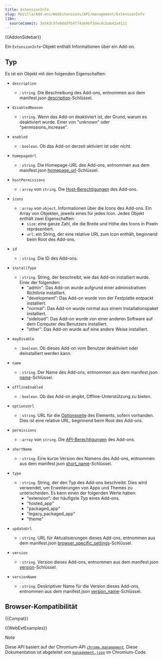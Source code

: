 ```yaml
---
title: ExtensionInfo
slug: Mozilla/Add-ons/WebExtensions/API/management/ExtensionInfo
l10n:
  sourceCommit: 3e543cdfe8dddfb4774a64bf3decdcbab42a4111
---
```


{{AddonSidebar}}

Ein `ExtensionInfo`-Objekt enthält Informationen über ein Add-on.

## Typ

Es ist ein Objekt mit den folgenden Eigenschaften:

- `description`
  - : `string`. Die Beschreibung des Add-ons, entnommen aus dem manifest.json [description](/de/docs/Mozilla/Add-ons/WebExtensions/manifest.json/description)-Schlüssel.
- `disabledReason`
  - : `string`. Wenn das Add-on deaktiviert ist, der Grund, warum es deaktiviert wurde. Einer von "unknown" oder "permissions_increase".
- `enabled`
  - : `boolean`. Ob das Add-on derzeit aktiviert ist oder nicht.
- `homepageUrl`
  - : `string`. Die Homepage-URL des Add-ons, entnommen aus dem manifest.json [homepage_url](/de/docs/Mozilla/Add-ons/WebExtensions/manifest.json/homepage_url)-Schlüssel.
- `hostPermissions`
  - : `array` von `string`. Die [Host-Berechtigungen](/de/docs/Mozilla/Add-ons/WebExtensions/manifest.json/permissions#host_permissions) des Add-ons.
- `icons`

  - : `array` von `object`. Informationen über die Icons des Add-ons. Ein Array von Objekten, jeweils eines für jedes Icon. Jedes Objekt enthält zwei Eigenschaften:
    - `size`: eine ganze Zahl, die die Breite und Höhe des Icons in Pixeln repräsentiert.
    - `url`: ein String, der eine relative URL zum Icon enthält, beginnend beim Root des Add-ons.

- `id`
  - : `string`. Die ID des Add-ons.
- `installType`

  - : `string`. String, der beschreibt, wie das Add-on installiert wurde. Einer der folgenden:
    - "admin": Das Add-on wurde aufgrund einer administrativen Richtlinie installiert.
    - "development": Das Add-on wurde von der Festplatte entpackt installiert.
    - "normal": Das Add-on wurde normal aus einem Installationspaket installiert.
    - "sideload": Das Add-on wurde von einer anderen Software auf dem Computer des Benutzers installiert.
    - "other": Das Add-on wurde auf eine andere Weise installiert.

- `mayDisable`
  - : `boolean`. Ob dieses Add-on vom Benutzer deaktiviert oder deinstalliert werden kann.
- `name`
  - : `string`. Der Name des Add-ons, entnommen aus dem manifest.json [name](/de/docs/Mozilla/Add-ons/WebExtensions/manifest.json/name)-Schlüssel.
- `offlineEnabled`
  - : `boolean`. Ob das Add-on angibt, Offline-Unterstützung zu bieten.
- `optionsUrl`
  - : `string`. URL für die [Optionsseite](/de/docs/Mozilla/Add-ons/WebExtensions/user_interface/Options_pages) des Elements, sofern vorhanden. Dies ist eine relative URL, beginnend beim Root des Add-ons.
- `permissions`
  - : `array` von `string`. Die [API-Berechtigungen](/de/docs/Mozilla/Add-ons/WebExtensions/manifest.json/permissions#api_permissions) des Add-ons.
- `shortName`
  - : `string`. Eine kurze Version des Namens des Add-ons, entnommen aus dem manifest.json [short_name](/de/docs/Mozilla/Add-ons/WebExtensions/manifest.json/short_name)-Schlüssel.
- `type`

  - : `string`. String, der den Typ des Add-ons beschreibt. Dies wird verwendet, um Erweiterungen von Apps und Themes zu unterscheiden. Es kann einen der folgenden Werte haben:
    - "extension": der häufigste Typ eines Add-ons.
    - "hosted_app"
    - "packaged_app"
    - "legacy_packaged_app"
    - "theme"

- `updateUrl`
  - : `string`. URL für Aktualisierungen dieses Add-ons, entnommen aus dem manifest.json [browser_specific_settings](/de/docs/Mozilla/Add-ons/WebExtensions/manifest.json/browser_specific_settings)-Schlüssel.
- `version`
  - : `string`. Version dieses Add-ons, entnommen aus dem manifest.json [version](/de/docs/Mozilla/Add-ons/WebExtensions/manifest.json/version)-Schlüssel.
- `versionName`
  - : `string`. Deskriptiver Name für die Version dieses Add-ons, entnommen aus dem manifest.json [version_name](/de/docs/Mozilla/Add-ons/WebExtensions/manifest.json/version_name)-Schlüssel.

## Browser-Kompatibilität

{{Compat}}

{{WebExtExamples}}

> [!NOTE]
> Diese API basiert auf der Chromium-API [`chrome.management`](https://developer.chrome.com/docs/extensions/reference/api/management#type-ExtensionInfo). Diese Dokumentation ist abgeleitet von [`management.json`](https://chromium.googlesource.com/chromium/src/+/master/extensions/common/api/management.json) im Chromium-Code.

<!--
// Copyright 2015 The Chromium Authors. All rights reserved.
//
// Redistribution and use in source and binary forms, with or without
// modification, are permitted provided that the following conditions are
// met:
//
//    * Redistributions of source code must retain the above copyright
// notice, this list of conditions and the following disclaimer.
//    * Redistributions in binary form must reproduce the above
// copyright notice, this list of conditions and the following disclaimer
// in the documentation and/or other materials provided with the
// distribution.
//    * Neither the name of Google Inc. nor the names of its
// contributors may be used to endorse or promote products derived from
// this software without specific prior written permission.
//
// THIS SOFTWARE IS PROVIDED BY THE COPYRIGHT HOLDERS AND CONTRIBUTORS
// "AS IS" AND ANY EXPRESS OR IMPLIED WARRANTIES, INCLUDING, BUT NOT
// LIMITED TO, THE IMPLIED WARRANTIES OF MERCHANTABILITY AND FITNESS FOR
// A PARTICULAR PURPOSE ARE DISCLAIMED. IN NO EVENT SHALL THE COPYRIGHT
// OWNER OR CONTRIBUTORS BE LIABLE FOR ANY DIRECT, INDIRECT, INCIDENTAL,
// SPECIAL, EXEMPLARY, OR CONSEQUENTIAL DAMAGES (INCLUDING, BUT NOT
// LIMITED TO, PROCUREMENT OF SUBSTITUTE GOODS OR SERVICES; LOSS OF USE,
// DATA, OR PROFITS; OR BUSINESS INTERRUPTION) HOWEVER CAUSED AND ON ANY
// THEORY OF LIABILITY, WHETHER IN CONTRACT, STRICT LIABILITY, OR TORT
// (INCLUDING NEGLIGENCE OR OTHERWISE) ARISING IN ANY WAY OUT OF THE USE
// OF THIS SOFTWARE, EVEN IF ADVISED OF THE POSSIBILITY OF SUCH DAMAGE.
-->
